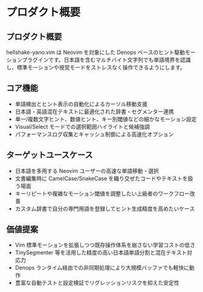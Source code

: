 # プロダクト概要

## プロダクト概要
hellshake-yano.vim は Neovim を対象にした Denops ベースのヒント駆動モーションプラグインです。日本語を含むマルチバイト文字列でも単語境界を認識し、標準モーションや視覚モードをストレスなく操作できるようにします。

## コア機能
- 単語検出とヒント表示の自動化によるカーソル移動支援
- 日本語・英語混在テキストに最適化された辞書・セグメンター連携
- 単一/複数文字ヒント、数値ヒント、キー別閾値などの細かなモーション設定
- Visual/Select モードでの選択範囲ハイライトと候補強調
- パフォーマンスログ収集とキャッシュ制御による高速化オプション

## ターゲットユースケース
- 日本語を多用する Neovim ユーザーの高速な単語移動・選択
- 文書編集時に CamelCase/SnakeCase を織り交ぜたコードやテキストを扱う場面
- キーリピートや複雑なモーション閾値を調整したい上級者のワークフロー改善
- カスタム辞書で自分の専門用語を登録してヒント生成精度を高めたいケース

## 価値提案
- Vim 標準モーションを拡張しつつ既存操作体系を崩さない学習コストの低さ
- TinySegmenter 等を活用した精度の高い日本語単語分割と混在テキスト対応力
- Denops ランタイム経由での非同期処理により大規模バッファでも軽快に動作
- 豊富な自動テストと設定検証でリグレッションリスクを抑えた安定性

